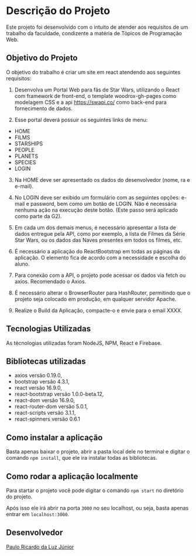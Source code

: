 # Descrição do Projeto
Este projeto foi desenvolvido com o intuito de atender aos requisitos de um trabalho da faculdade, condizente a matéria de Tópicos de Programação Web.

## Objetivo do Projeto
O objetivo do trabalho é criar um site em react atendendo aos seguintes requisitos:

1) Desenvolva um Portal Web para fãs de Star Wars, utilizando o React com framework de front-end, o template woodrox-gh-pages como modelagem CSS e a api https://swapi.co/ como back-end para fornecimento de dados.

2) Esse portal deverá possuir os seguintes links de menu:
* HOME
* FILMS
* STARSHIPS
* PEOPLE
* PLANETS
* SPECIES
* LOGIN

3) Na HOME deve ser apresentado os dados do desenvolvedor (nome, ra e e-mail).

4) No LOGIN deve ser exibido um formulário com as seguintes opções: e-mail e password, bem como um botão de LOGIN. Não é necessária nenhuma ação na execução deste botão. (Este passo será aplicado como parte da G2).

5) Em cada um dos demais menus, é necessário apresentar a lista de dados entregue pela API, como por exemplo, a lista de Filmes da Série Star Wars, ou os dados das Naves presentes em todos os filmes, etc.

6) É necessário a aplicação do ReactBootstrap em todas as páginas da aplicação. O elemento fica de acordo com a necessidade e escolha do aluno.

7) Para conexão com a API, o projeto pode acessar os dados via fetch ou axios. Recomendado o Axios.

8) É necessário alterar o BrowserRouter para HashRouter, permitindo que o projeto seja colocado em produção, em qualquer servidor Apache.

9) Realize o Build da Aplicação, compacte-o e envie para o email XXXX.

## Tecnologias Utilizadas
As técnologias utilizadas foram NodeJS, NPM,  React e Firebase.

## Bibliotecas utilizadas
* axios versão 0.19.0,
* bootstrap versão 4.3.1,
* react versão 16.9.0,
* react-bootstrap versão 1.0.0-beta.12,
* react-dom versão 16.9.0,
* react-router-dom versão 5.0.1,
* react-scripts versão 3.1.1,
* react-spinners versão 0.6.1

## Como instalar a aplicação
Basta apenas baixar o projeto, abrir a pasta local dele no terminal e digitar o comando `npm install`, que ele ira instalar todas as bibliotecas.

## Como rodar a aplicação localmente
Para startar o projeto você pode digitar o comando `npm start` no diretório do projeto.

Após isso ele irá abrir na porta `3000` no seu localhost, ou seja, basta apenas entrar em `localhost:3000`.

## Desenvolvedor
[Paulo Ricardo da Luz Júnior](https://www.linkedin.com/in/paulo-ricardo-da-luz-j%C3%BAnior-5a3953164/)
